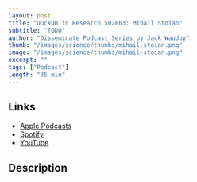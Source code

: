 ```yaml
---
layout: post
title: "DuckDB in Research S02E03: Mihail Stoian"
subtitle: "TODO"
author: "Disseminate Podcast Series by Jack Waudby"
thumb: "/images/science/thumbs/mihail-stoian.png"
image: "/images/science/thumbs/mihail-stoian.png"
excerpt: ""
tags: ["Podcast"]
length: "35 min"
---
```


## Links

* [Apple Podcasts]()
* [Spotify]()
* [YouTube]()

## Description
